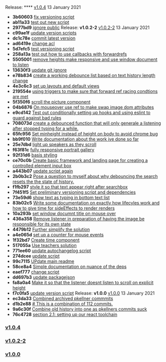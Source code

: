 Release: **** [v1.0.4](https://github.com/mariomui/pluralsight-react-hook-training/compare/v1.0.2-2...v1.0.4) 13 January 2021
- **3b60603** [fix versioning script](https://github.com/mariomui/pluralsight-react-hook-training/commit/3b606038a4551bbe76bef0bb7d313b4ec5de3ec1)
- **ab11a33** [test out new script](https://github.com/mariomui/pluralsight-react-hook-training/commit/ab11a33d9a89fc5fac5d07d0f6eec34450165c18)
- **2977bd9** [ignore public](https://github.com/mariomui/pluralsight-react-hook-training/commit/2977bd9b7b4cd137490bea4f8d74e8189fe1c3c9)
Release: **v1.0.2-2** [v1.0.2-2](https://github.com/mariomui/pluralsight-react-hook-training/compare/v1.0.0...v1.0.2-2) 13 January 2021
- **c99ae1f** [update version scripts](https://github.com/mariomui/pluralsight-react-hook-training/commit/c99ae1f2c96cee36a7520e425de9c84b614e5598)
- **dc1c78e** [commit latest version](https://github.com/mariomui/pluralsight-react-hook-training/commit/dc1c78ee7de76e8f6774ace5abd0448118556eeb)
- **ad6419e** [change acl](https://github.com/mariomui/pluralsight-react-hook-training/commit/ad6419ef628a6c0362381d58bef900f5fbc8b290)
- **5d7efc5** [test versioning script](https://github.com/mariomui/pluralsight-react-hook-training/commit/5d7efc5c20493cb9f8226f9d815ea0b21aeabc35)
- **258a13a** [test out how to use callbacks with forwardrefs](https://github.com/mariomui/pluralsight-react-hook-training/commit/258a13af8dfa94bf2a4b5739443959d8b20f3cc3)
- **5505001** [remove heights make responsive and use window document to listen](https://github.com/mariomui/pluralsight-react-hook-training/commit/55050011af8534a6094b2a7f2322763b5960f779)
- **13630f3** [update git ignore](https://github.com/mariomui/pluralsight-react-hook-training/commit/13630f39fe045335cfc7b6c4d07be7048c8cbd92)
- **e78b834** [create a working debounce list based on text history length change](https://github.com/mariomui/pluralsight-react-hook-training/commit/e78b834c59fced61585fd93635f324180c69ac2d)
- **4e3c6c3** [set up layouts and default views](https://github.com/mariomui/pluralsight-react-hook-training/commit/4e3c6c3d07e6bf55d16c1e6f08666fe3701cbcb9)
- **219554e** [using triggers to make sure that forward ref racing condtions are met](https://github.com/mariomui/pluralsight-react-hook-training/commit/219554e086fbc6b3b5f7a148d286734b8a3db926)
- **5f350f6** [scroll the picture component](https://github.com/mariomui/pluralsight-react-hook-training/commit/5f350f62f8ebb6a3d147ca21e0d180268044f8c0)
- **04b6876** [On mouseover use ref to make swap image dom attributes](https://github.com/mariomui/pluralsight-react-hook-training/commit/04b6876e648f7577b1532f9733a30f0fe6f61d8e)
- **e9cd142** [Test out conditionally setting up hooks and using eslint to guard against bad rules](https://github.com/mariomui/pluralsight-react-hook-training/commit/e9cd1426fcc4d04cb8208df3c0d7a73f6b46e9d9)
- **708073d** [create a debounced function that will only generale a listening after stopped typing for a while.](https://github.com/mariomui/pluralsight-react-hook-training/commit/708073d68745af8ca57cf78e58b01f5cbef4a222)
- **65fc956** [Set minheight instead of height on body to avoid chrome bug](https://github.com/mariomui/pluralsight-react-hook-training/commit/65fc9563311dfd35568cb1b593e5c9b6eded27ef)
- **bb9f010** [Write documentation about the work ive done so far](https://github.com/mariomui/pluralsight-react-hook-training/commit/bb9f0107c070444b3521fe85a1770ee3c9391e04)
- **25e7dbd** [light up speakers as they scroll](https://github.com/mariomui/pluralsight-react-hook-training/commit/25e7dbd8c2eb3cd9aa8b0dcaa46df4246ffec3e4)
- **f63f81c** [fully responsive portrait gallery](https://github.com/mariomui/pluralsight-react-hook-training/commit/f63f81c86f974e3b8bcfee3e394772d7f74b6191)
- **92f31d6** [basis styling](https://github.com/mariomui/pluralsight-react-hook-training/commit/92f31d6aa3dad20f89dee0391636067ff11394c7)
- **ce70c0b** [Create basic framework and landing page for creating a controlled element input box](https://github.com/mariomui/pluralsight-react-hook-training/commit/ce70c0be865836c15c54e7f6b0a1c8492d28e01e)
- **a443b07** [update script again](https://github.com/mariomui/pluralsight-react-hook-training/commit/a443b073acddb23f492c108e717e3a64aaa2e09a)
- **2b0b3c2** [Pose a question to myself about why debouncing the search resets the the state of history.](https://github.com/mariomui/pluralsight-react-hook-training/commit/2b0b3c2c67655d24f12c23351f33576f3416d8c4)
- **f1fb297** [style it so that text appear right after searchbox](https://github.com/mariomui/pluralsight-react-hook-training/commit/f1fb297b9d328ee23a5912f35a1d682560c8fae6)
- **7f451f5** [Set preliminary versioning script and dependencies](https://github.com/mariomui/pluralsight-react-hook-training/commit/7f451f552562f059687a2073d5c35c13c06ddb3a)
- **73e59d6** [show text as typing in bottom text list](https://github.com/mariomui/pluralsight-react-hook-training/commit/73e59d682ec38546915672fd776ad5ef8a52e394)
- **83b02c5** [Write some documentation on exactly how lifecyles work and how to give time for sideEffects to render renders](https://github.com/mariomui/pluralsight-react-hook-training/commit/83b02c5d49cbe39a9e276242ccb9a5e7b0ca682f)
- **10a293b** [set window documnt title on mouse over](https://github.com/mariomui/pluralsight-react-hook-training/commit/10a293b57aa83cdf315fed7d1317aee1b23fc9c1)
- **436a358** [Remove listener in preparation of having the image be responsible for its own state](https://github.com/mariomui/pluralsight-react-hook-training/commit/436a3586a4c7285aaeb48493a30e3f0b0e9c77a0)
- **4479b12** [Further simplify the solution](https://github.com/mariomui/pluralsight-react-hook-training/commit/4479b120f6a8e80810da7678f241c4e9ffcda76c)
- **a4e065d** [set up a counter for mouse events](https://github.com/mariomui/pluralsight-react-hook-training/commit/a4e065ddd3873b8c407bd89ec868211884f3b541)
- **1f32bd7** [Create time component](https://github.com/mariomui/pluralsight-react-hook-training/commit/1f32bd77ffab0d48010c9644c2fe55a4b135a570)
- **517055a** [Use teachers solution](https://github.com/mariomui/pluralsight-react-hook-training/commit/517055a346062b158a709a8027d9a7e03b41f7ae)
- **771ee60** [update autochangelog script](https://github.com/mariomui/pluralsight-react-hook-training/commit/771ee60c96ddb9b88a8a94577e4caded82eeebb6)
- **274dcee** [update script](https://github.com/mariomui/pluralsight-react-hook-training/commit/274dcee806af07b191eff1534c85c15de19c65cd)
- **99c7115** [UPdate main readme](https://github.com/mariomui/pluralsight-react-hook-training/commit/99c7115651932e813bafa5c0e75aa679d2a2e125)
- **58ce8a4** [Simple documentation on nuance of the deps](https://github.com/mariomui/pluralsight-react-hook-training/commit/58ce8a4baacf390488d5d5a7cdb745675c196467)
- **eaef777** [change script](https://github.com/mariomui/pluralsight-react-hook-training/commit/eaef77761f602abea0d9f7f7a30dea394112fa81)
- **dd697b3** [update packagejson](https://github.com/mariomui/pluralsight-react-hook-training/commit/dd697b3799667643cb343bced1994426e5a898dd)
- **fa8a0a4** [Make it so that the listener doesnt listen to scroll on explicit height](https://github.com/mariomui/pluralsight-react-hook-training/commit/fa8a0a4915973a23faf0de5d21d219fad7c4b45d)
- **f7c0fa5** [update version script](https://github.com/mariomui/pluralsight-react-hook-training/commit/f7c0fa5bbcbda04cc9711af548d08a2306336042)
Release: **v1.0.0** [v1.0.0](https://github.com/mariomui/pluralsight-react-hook-training/compare/v0.0.1...v1.0.0) 13 January 2021
- **ec3da33** [Combined archived pkellner commmits](https://github.com/mariomui/pluralsight-react-hook-training/commit/ec3da33806287e87c4254e943d231c548ac489be)
- **d1b2e88** [# This is a combination of 112 commits.](https://github.com/mariomui/pluralsight-react-hook-training/commit/d1b2e88cf8ebd94c07389fa9666d46d332420e42)
- **9a6c30f** [Combine old history into one as pkellners commits suck](https://github.com/mariomui/pluralsight-react-hook-training/commit/9a6c30f507d12786f391c527aa40d954558c4008)
- **76c4728** [section 2.1: setting up our react toolchain](https://github.com/mariomui/pluralsight-react-hook-training/commit/76c4728a020b1aaad64d4dc69773051a37c76bdb)
### [v1.0.4](https://github.com/mariomui/pluralsight-react-hook-training/compare/v1.0.2-2...v1.0.4)
### [v1.0.2-2](https://github.com/mariomui/pluralsight-react-hook-training/compare/v1.0.0...v1.0.2-2)
### [v1.0.0](https://github.com/mariomui/pluralsight-react-hook-training/compare/v0.0.1...v1.0.0)
